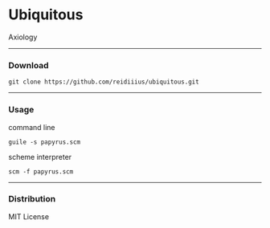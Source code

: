 # Ubiquitous
Axiology

---

### Download

    git clone https://github.com/reidiiius/ubiquitous.git

---

### Usage
command line

    guile -s papyrus.scm

scheme interpreter

    scm -f papyrus.scm

---

### Distribution
MIT License

